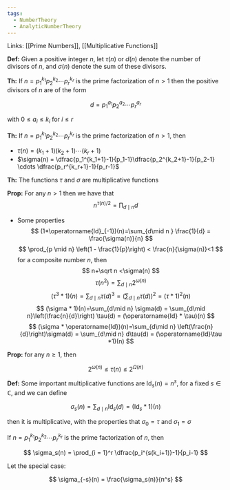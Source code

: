 ```yaml
---
tags:
  - NumberTheory
  - AnalyticNumberTheory
---
```

Links: [[Prime Numbers]], [[Multiplicative Functions]]

**Def:** Given a positive integer $n$, let $\tau(n)$ or $d(n)$ denote the number of divisors of $n$, and $\sigma(n)$ denote the sum of these divisors.

********Th:******** If $n = p_1^{k_1}p_2^{k_2}\cdots p_r^{k_r}$ is the prime factorization of $n >1$ then the positive divisors of $n$ are of the form

$$ d =p_1^{a_1}p_2^{a_2}\cdots p_r^{a_r} $$

with $0\le a_i \le k_i$ for $i \le r$

********Th:******** If $n = p_1^{k_1}p_2^{k_2}\cdots p_r^{k_r}$ is the prime factorization of $n >1$, then

- $\tau(n) = (k_1+1)(k_2+1)\cdots(k_r+1)$
- $\sigma(n) = \dfrac{p_1^{k_1+1}-1}{p_1-1}\dfrac{p_2^{k_2+1}-1}{p_2-1} \cdots \dfrac{p_r^{k_r+1}-1}{p_r-1}$

********Th:******** The functions $\tau$ and $\sigma$ are multiplicative functions

********Prop:******** For any $n>1$ then we have that 
$$ n^{\tau(n)/2} = \prod_{d\mid n} d $$

- Some properties
    $$ (1*\operatorname{Id}_{-1})(n)=\sum_{d\mid n } \frac{1}{d} = \frac{\sigma(n)}{n} $$
    $$ \prod_{p \mid n} \left(1 - \frac{1}{p}\right) < \frac{n}{\sigma(n)}<1 $$
    for a composite number $n$, then
    $$ n+\sqrt n <\sigma(n) $$
    $$ \tau(n^2) = \sum_{d \mid n} 2^{\omega(n)} $$
    $$ (\tau^3 * 1)(n)=\sum_{d\mid n} \tau(d)^3 = \left(\sum_{d\mid n} \tau(d) \right)^2 =(\tau*1)^2(n) $$
    $$ (\sigma * 1)(n)=\sum_{d\mid n} \sigma(d) = \sum_{d\mid n}\left(\frac{n}{d}\right) \tau(d) = (\operatorname{Id} * \tau)(n) $$
    $$ (\sigma * \operatorname{Id})(n)=\sum_{d\mid n} \left(\frac{n}{d}\right)\sigma(d) = \sum_{d\mid n} d\tau(d) = (\operatorname{Id}\tau *1)(n) $$
    
**Prop:** for any $n \ge 1$, then

$$ 2^{\omega(n)} \le \tau(n) \le 2^{\Omega(n)} $$

**Def:** Some important multiplicative functions are $\operatorname{Id}_s(n)= n^s$, for a fixed $s\in \mathbb{C}$, and we can define

$$ \sigma_s(n) = \sum_{d\mid n} \operatorname{Id}_s(d) = (\operatorname{Id}_s * 1)(n) $$

then it is multiplicative, with the properties that $\sigma_0 = \tau$ and $\sigma_1 = \sigma$

If $n = p_1^{k_1}p_2^{k_2}\cdots p_r^{k_r}$ is the prime factorization of $n$, then

$$ \sigma_s(n) = \prod_{i = 1}^r \dfrac{p_i^{s(k_i+1)}-1}{p_i-1} $$

Let the special case:

$$ \sigma_{-s}(n) = \frac{\sigma_s(n)}{n^s} $$
